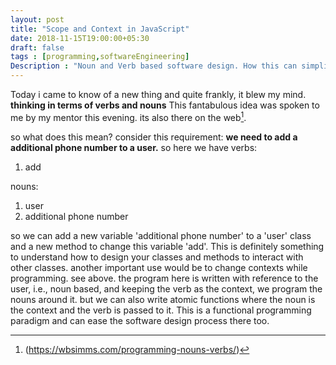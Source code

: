 ```yaml
---
layout: post
title: "Scope and Context in JavaScript"
date: 2018-11-15T19:00:00+05:30
draft: false
tags : [programming,softwareEngineering]
Description : "Noun and Verb based software design. How this can simplify software design."
---
```

Today i came to know of a new thing and quite frankly, it blew my mind.
**thinking in terms of verbs and nouns**
This fantabulous idea was spoken to me by my mentor this evening. its also there on the web[^vnp].

so what does this mean?
consider this requirement: __we need to add a additional phone number to a user.__
so here we have verbs:
 1. add  

nouns: 
 1. user
 2. additional phone number

so we can add a new variable 'additional phone number' to a 'user' class and a new method to change this variable 'add'. This is definitely something to understand how to design your classes and methods to interact with other classes. 
another important use would be to  change contexts while programming. see above. the program here is written with reference to the user, i.e., noun based, and keeping the verb as the context, we program the nouns around it. but we can also write atomic functions where the noun is the context and the verb is passed to it. This is a functional programming paradigm and can ease the software design process there too.  

[^vnp]: (https://wbsimms.com/programming-nouns-verbs/)
<!--stackedit_data:
eyJoaXN0b3J5IjpbLTgwNTg0NzE4M119
-->